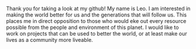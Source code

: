 Thank you for taking a look at my github!
My name is Leo.
I am interested in making the world better for us and the generations that will follow us.
This places me in direct opposition to those who would eke out every resource possible from the people and environment of this planet.
I would like to work on projects that can be used to better the world, or at least make our lives as a community more liveable.
